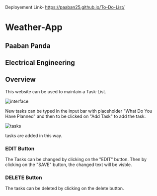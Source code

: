Deployement Link- https://paaban25.github.io/To-Do-List/


# Weather-App

## Paaban Panda
## Electrical Engineering

## Overview
This website can be used to maintain a Task-List.

![interface](https://user-images.githubusercontent.com/122373317/226191493-a32fd90c-297c-4f48-b889-366e9f755eb7.png)

New tasks can be typed in the input bar with placeholder "What Do You Have Planned" and then to be clicked on "Add Task" to add the task.

![tasks](https://user-images.githubusercontent.com/122373317/226191672-9adc00a6-ca13-4324-bfc7-4c42a9d47a40.png)

tasks are added in this way.

### EDIT Button

The Tasks can be changed by clicking on the "EDIT" button.
Then by clicking on the "SAVE" button, the changed text will be visble.

### DELETE Button

The tasks can be deleted by clicking on the delete button.
